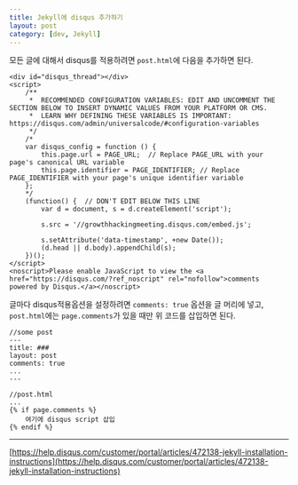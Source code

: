 ```yaml
---
title: Jekyll에 disqus 추가하기
layout: post
category: [dev, Jekyll]
--- 
```



모든 글에 대해서 disqus를 적용하려면 `post.html`에 다음을 추가하면 된다.

    <div id="disqus_thread"></div>
    <script>
        /**
         *  RECOMMENDED CONFIGURATION VARIABLES: EDIT AND UNCOMMENT THE SECTION BELOW TO INSERT DYNAMIC VALUES FROM YOUR PLATFORM OR CMS.
         *  LEARN WHY DEFINING THESE VARIABLES IS IMPORTANT: https://disqus.com/admin/universalcode/#configuration-variables
         */
        /*
        var disqus_config = function () {
            this.page.url = PAGE_URL;  // Replace PAGE_URL with your page's canonical URL variable
            this.page.identifier = PAGE_IDENTIFIER; // Replace PAGE_IDENTIFIER with your page's unique identifier variable
        };
        */
        (function() {  // DON'T EDIT BELOW THIS LINE
            var d = document, s = d.createElement('script');
            
            s.src = '//growthhackingmeeting.disqus.com/embed.js';
            
            s.setAttribute('data-timestamp', +new Date());
            (d.head || d.body).appendChild(s);
        })();
    </script>
    <noscript>Please enable JavaScript to view the <a href="https://disqus.com/?ref_noscript" rel="nofollow">comments powered by Disqus.</a></noscript>


글마다 disqus적용옵션을 설정하려면 `comments: true` 옵션을 글 머리에 넣고, `post.html`에는 `page.comments`가 있을 때만 위 코드를 삽입하면 된다.


    //some post
    ---
    title: ###
    layout: post
    comments: true
    ...
    ---

    //post.html
    ...
    {% if page.comments %}
        여기에 disqus script 삽입
    {% endif %}


---

[https://help.disqus.com/customer/portal/articles/472138-jekyll-installation-instructions](https://help.disqus.com/customer/portal/articles/472138-jekyll-installation-instructions)